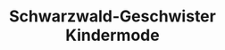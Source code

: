 ---
title: "Schwarzwald-Geschwister Kindermode"
url: /freudenstadt/schwarzwald-geschwister-kindermode/
shop: Kleidung
---